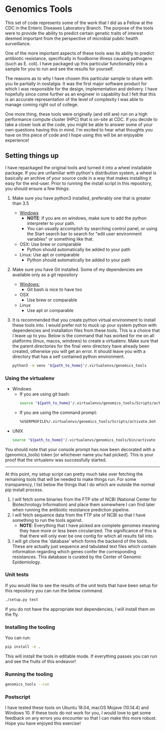 # Genomics Tools

This set of code represents some of the work that I did as a Fellow at the CDC in the Enteric Diseases Laboratory Branch. The purpose of the tools were to provide the ability to predict certain genetic traits of interest deemed important from the perspective of microbial public health surveillance.

One of the more important aspects of these tools was its ability to predict antibiotic resistance, specifically in foodborne illness causing pathogens (such as E. coli). I have packaged up this particular functionality into a sample for you to run and see the results for yourself.

The reasons as to why I have chosen this particular sample to share with you lie partially in nostalgia: It was the first major software product for which I was responsible for the design, implementation and delivery. I have hopefully since come further as an engineer in capability but I felt that this is an accurate representation of the level of complexity I was able to manage coming right out of college.

One more thing, these tools were originally (and still are) run on a high performance compute cluster (HPC) that is on-site at CDC. If you decide to take a closer look at the code, you might be able to answer some of your own questions having this in mind. I'm excited to hear what thoughts you have on this piece of code and I hope using this will be an enjoyable experience!

## Setting things up

I have repackaged the original tools and turned it into a wheel installable package. If you are unfamiliar with python's distribution system, a wheel is basically an archive of your source code in a way that makes installing it easy for the end-user. Prior to running the install script in this repository, you should ensure a few things:

1. Make sure you have python3 installed, preferably one that is greater than 3.5
    * [Windows](https://www.python.org/downloads/windows/)
        * __NOTE__: If you are on windows, make sure to add the python interpreter to your path.
        * You can usually accomplish by searching control panel, or using the Start search bar to search for "edit user environment variables" or something like that.
    * OSX: Use brew or comparable
        * Python should automatically be added to your path
    * Linux: Use apt or comparable
        * Python should automatically be added to your path

2. Make sure you have Git installed. Some of my dependencies are available only as a git repository
    * [Windows:](https://git-scm.com/downloads)
        * Git bash is nice to have too
    * OSX
        * Use brew or comparable
    * Linux
        * Use apt or comparable

3. It is recommended that you create python virtual environment to install these tools into. I would prefer not to muck up your system python with dependencies and installation files from these tools. This is a choice that I leave up to you. Below is the command that has worked for me on all platforms (linux, macos, windows) to create a virtualenv. Make sure that the parent directories for the final venv directory have already been created, otherwise you will get an error. It should leave you with a directory that has a self contained python environment.

    ```bash
    python3 -m venv "${path_to_home}"/.virtualenvs/genomics_tools
    ```

### Using the virtualenv
* Windows
    - If you are using git bash:
        ```bash
        source "${path_to_home}"/.virtualenvs/genomics_tools/Scripts/activate
        ```
    - If you are using the command prompt:
        ```bash
        %USERPROFILE%/.virtualenvs/genomics_tools/Scripts/activate.bat
        ```
* UNIX
    ```bash
    source "${path_to_home}"/.virtualenvs/genomics_tools/bin/activate
    ```
You should note that your console prompt has now been decorated with a (genomics_tools) token [or whichever name you had picked]. This is your proof that the virtualenv was successfully started.

---

At this point, my setup script can pretty much take over fetching the remaining tools that will be needed to make things run. For some transparency, I list below the things that I do which are outside the normal pip install process.

1. I will fetch some binaries from the FTP site of NCBI (National Center for Biotechnology Information) and place them somewhere I can find later when running the antibiotic resistance prediction pipeline.
2. I will fetch sequence data from the FTP site of NCBI so that I have something to run the tools against.
    * __NOTE__: Everything that I have picked are complete genomes meaning they have more or less been circularized. The significance of this is that there will only ever be one contig for which all results fall into. 
3. I will git clone the 'database' which forms the backend of the tools. These are actually just sequence and tabulated text files which contain information regarding which genes confer the corresponding resistances. This database is curated by the Center of Genomic Epidemiology.

### Unit tests

If you would like to see the results of the unit tests that have been setup for this repository you can run the below command.
```bash
./setup.py test
```
If you do not have the appropriate test dependencies, I will install them on the fly.

### Installing the tooling
You can run:
```bash
pip install -e .
```
This will install the tools in editable mode. If everything passes you can run and see the fruits of this endeavor!

### Running the tooling
```bash
genomics_tools --run
```

### Postscript

I have tested these tools on Ubuntu 18.04, macOS Mojave (10.14.4) and Windows 10. If these tools do not work for you, I would love to get some feedback on any errors you encounter so that I can make this more robust. Hope you have enjoyed this exercise!
